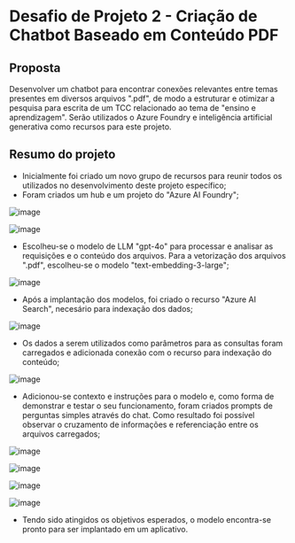 # Desafio de Projeto 2 - Criação de Chatbot Baseado em Conteúdo PDF

## Proposta

Desenvolver um chatbot para encontrar conexões relevantes entre temas presentes em diversos arquivos ".pdf", de modo a estruturar e otimizar a pesquisa para escrita de um TCC relacionado ao tema de "ensino e aprendizagem". Serão utilizados o Azure Foundry e inteligência artificial generativa como recursos para este projeto.

## Resumo do projeto

- Inicialmente foi criado um novo grupo de recursos para reunir todos os utilizados no desenvolvimento deste projeto específico;
- Foram criados um hub e um projeto do "Azure AI Foundry";

![image](sources/img/dio-mcc_dp100-projeto2-01.png)

![image](sources/img/dio-mcc_dp100-projeto2-02.png)

- Escolheu-se o modelo de LLM "gpt-4o" para processar e analisar as requisições e o conteúdo dos arquivos. Para a vetorização dos arquivos ".pdf", escolheu-se o modelo "text-embedding-3-large";

![image](sources/img/dio-mcc_dp100-projeto2-03.png)

- Após a implantação dos modelos, foi criado o recurso "Azure AI Search", necesário para indexação dos dados;

![image](sources/img/dio-mcc_dp100-projeto2-04.png)

- Os dados a serem utilizados como parâmetros para as consultas foram carregados e adicionada conexão com o recurso para indexação do conteúdo;

![image](sources/img/dio-mcc_dp100-projeto2-05.png)

- Adicionou-se contexto e instruções para o modelo e, como forma de demonstrar e testar o seu funcionamento, foram criados prompts de perguntas simples através do chat. Como resultado foi possível observar o cruzamento de informações e referenciação entre os arquivos carregados;

![image](sources/img/dio-mcc_dp100-projeto2-06.png)

![image](sources/img/dio-mcc_dp100-projeto2-07.png)

![image](sources/img/dio-mcc_dp100-projeto2-08.png)

![image](sources/img/dio-mcc_dp100-projeto2-09.png)

- Tendo sido atingidos os objetivos esperados, o modelo encontra-se pronto para ser implantado em um aplicativo.
